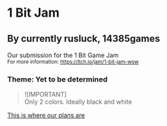 # 1 Bit Jam
## By currently rusluck, 14385games


Our submission for the 1 Bit Game Jam\
<sub>For more information: https://itch.io/jam/1-bit-jam-wow</sub>

### **Theme**: Yet to be determined

> ![IMPORTANT]\
> Only 2 colors. Ideally black and white 

[This is where our plans are](./Planning.MD)